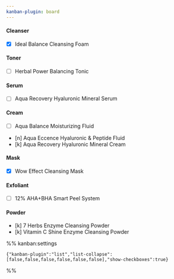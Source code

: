 ```yaml
---
kanban-plugin: board
---
```


#### Cleanser
- [x] Ideal Balance Cleansing Foam
#### Toner
- [ ] Herbal Power Balancing Tonic
#### Serum
- [ ] Aqua Recovery Hyaluronic Mineral Serum
#### Cream
- [ ] Aqua Balance Moisturizing Fluid
- [n] Aqua Eccence Hyaluronic & Peptide Fluid
- [k] Aqua Recovery Hyaluronic Mineral Cream
#### Mask
- [x] Wow Effect Cleansing Mask
#### Exfoliant
- [ ] 12% AHA+BHA Smart Peel System
#### Powder
- [k] 7 Herbs Enzyme Cleansing Powder
- [k] Vitamin C Shine Enzyme Cleansing Powder

%% kanban:settings
```
{"kanban-plugin":"list","list-collapse":[false,false,false,false,false,false],"show-checkboxes":true}
```
%%